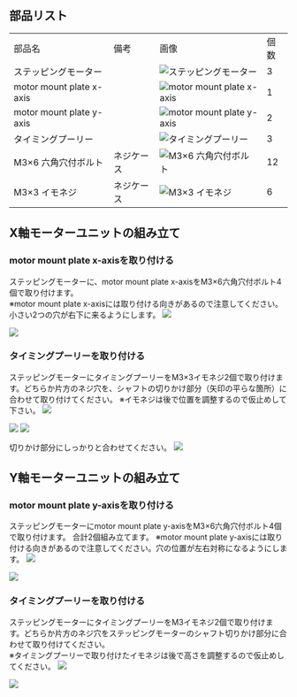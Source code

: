 ## 部品リスト
<table class="packing-list">
<tbody>
<tr>
<td>部品名</td>
<td>備考</td>
<td class="packing-img">画像</td>
<td>個数</td>
</tr>
<tr>
<td>ステッピングモーター</td>
<td></td>
<td><img src="./images/03/p1.jpg" alt="ステッピングモーター"></td>
<td>3</td>
</tr>
<tr>
<td>motor mount plate x-axis</td>
<td></td>
<td><img src="./images/03/p2.jpg" alt="motor mount plate x-axis"></td>
<td>1</td>
</tr>
<tr>
<td>motor mount plate y-axis</td>
<td></td>
<td><img src="./images/03/p3.jpg" alt="motor mount plate y-axis"></td>
<td>2</td>
</tr>
<tr>
<td>タイミングプーリー</td>
<td></td>
<td><img src="./images/03/p4.jpg" alt="タイミングプーリー"></td>
<td>3</td>
</tr>
<tr>
<td>M3&times;6 六角穴付ボルト</td>
<td>ネジケース</td>
<td><img src="./images/03/p5.jpg" alt="M3&times;6 六角穴付ボルト"></td>
<td>12</td>
</tr>
<tr>
<td>M3&times;3 イモネジ</td>
<td>ネジケース</td>
<td><img src="./images/03/p6.jpg" alt="M3&times;3 イモネジ"></td>
<td>6</td>
</tr>
</tbody>
</table>

## X軸モーターユニットの組み立て
### motor mount plate x-axisを取り付ける
ステッピングモーターに、motor mount plate x-axisをM3&times;6六角穴付ボルト4個で取り付けます。  
※motor mount plate x-axisには取り付ける向きがあるので注意してください。小さい2つの穴が右下に来るようにします。
<img src="./images/03/mini-1000mm_03_01.jpg">

<img src="./images/03/mini-1000mm_03_02.jpg">

### タイミングプーリーを取り付ける
ステッピングモーターにタイミングプーリーをM3×3イモネジ2個で取り付けます。どちらか片方のネジ穴を、シャフトの切りかけ部分（矢印の平らな箇所）に合わせて取り付けてください。
※イモネジは後で位置を調整するので仮止めして下さい。
<img src="./images/03/mini-1000mm_03_03.jpg">

<img src="./images/03/mini-1000mm_03_04.jpg">

<img src="./images/03/mini-1000mm_03_05.jpg">

切りかけ部分にしっかりと合わせてください。
<img src="./images/03/mini-300mm_02_10.jpg">

## Y軸モーターユニットの組み立て
### motor mount plate y-axisを取り付ける
ステッピングモーターにmotor mount plate y-axisをM3&times;6六角穴付ボルト4個で取り付けます。 合計2個組み立てます。 ※motor mount plate y-axisには取り付ける向きがあるので注意してください。穴の位置が左右対称になるようにします。
<img src="./images/03/mini-300mm_02_06.jpg">

<img src="./images/03/mini-1000mm_03_07.jpg">

### タイミングプーリーを取り付ける
ステッピングモーターにタイミングプーリーをM3イモネジ2個で取り付けます。どちらか片方のネジ穴をステッピングモーターのシャフト切りかけ部分に合わせて取り付けてください。  
※タイミングプーリーで取り付けたイモネジは後で高さを調整するので仮止めしてください。
<img src="./images/03/mini-300mm_02_09.jpg">

<img src="./images/03/mini-1000mm_03_08.jpg">
